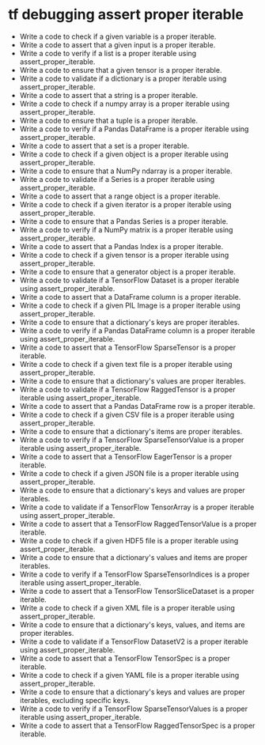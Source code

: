 # tf debugging assert proper iterable

- Write a code to check if a given variable is a proper iterable.
- Write a code to assert that a given input is a proper iterable.
- Write a code to verify if a list is a proper iterable using assert_proper_iterable.
- Write a code to ensure that a given tensor is a proper iterable.
- Write a code to validate if a dictionary is a proper iterable using assert_proper_iterable.
- Write a code to assert that a string is a proper iterable.
- Write a code to check if a numpy array is a proper iterable using assert_proper_iterable.
- Write a code to ensure that a tuple is a proper iterable.
- Write a code to verify if a Pandas DataFrame is a proper iterable using assert_proper_iterable.
- Write a code to assert that a set is a proper iterable.
- Write a code to check if a given object is a proper iterable using assert_proper_iterable.
- Write a code to ensure that a NumPy ndarray is a proper iterable.
- Write a code to validate if a Series is a proper iterable using assert_proper_iterable.
- Write a code to assert that a range object is a proper iterable.
- Write a code to check if a given iterator is a proper iterable using assert_proper_iterable.
- Write a code to ensure that a Pandas Series is a proper iterable.
- Write a code to verify if a NumPy matrix is a proper iterable using assert_proper_iterable.
- Write a code to assert that a Pandas Index is a proper iterable.
- Write a code to check if a given tensor is a proper iterable using assert_proper_iterable.
- Write a code to ensure that a generator object is a proper iterable.
- Write a code to validate if a TensorFlow Dataset is a proper iterable using assert_proper_iterable.
- Write a code to assert that a DataFrame column is a proper iterable.
- Write a code to check if a given PIL Image is a proper iterable using assert_proper_iterable.
- Write a code to ensure that a dictionary's keys are proper iterables.
- Write a code to verify if a Pandas DataFrame column is a proper iterable using assert_proper_iterable.
- Write a code to assert that a TensorFlow SparseTensor is a proper iterable.
- Write a code to check if a given text file is a proper iterable using assert_proper_iterable.
- Write a code to ensure that a dictionary's values are proper iterables.
- Write a code to validate if a TensorFlow RaggedTensor is a proper iterable using assert_proper_iterable.
- Write a code to assert that a Pandas DataFrame row is a proper iterable.
- Write a code to check if a given CSV file is a proper iterable using assert_proper_iterable.
- Write a code to ensure that a dictionary's items are proper iterables.
- Write a code to verify if a TensorFlow SparseTensorValue is a proper iterable using assert_proper_iterable.
- Write a code to assert that a TensorFlow EagerTensor is a proper iterable.
- Write a code to check if a given JSON file is a proper iterable using assert_proper_iterable.
- Write a code to ensure that a dictionary's keys and values are proper iterables.
- Write a code to validate if a TensorFlow TensorArray is a proper iterable using assert_proper_iterable.
- Write a code to assert that a TensorFlow RaggedTensorValue is a proper iterable.
- Write a code to check if a given HDF5 file is a proper iterable using assert_proper_iterable.
- Write a code to ensure that a dictionary's values and items are proper iterables.
- Write a code to verify if a TensorFlow SparseTensorIndices is a proper iterable using assert_proper_iterable.
- Write a code to assert that a TensorFlow TensorSliceDataset is a proper iterable.
- Write a code to check if a given XML file is a proper iterable using assert_proper_iterable.
- Write a code to ensure that a dictionary's keys, values, and items are proper iterables.
- Write a code to validate if a TensorFlow DatasetV2 is a proper iterable using assert_proper_iterable.
- Write a code to assert that a TensorFlow TensorSpec is a proper iterable.
- Write a code to check if a given YAML file is a proper iterable using assert_proper_iterable.
- Write a code to ensure that a dictionary's keys and values are proper iterables, excluding specific keys.
- Write a code to verify if a TensorFlow SparseTensorValues is a proper iterable using assert_proper_iterable.
- Write a code to assert that a TensorFlow RaggedTensorSpec is a proper iterable.
